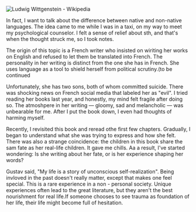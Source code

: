 ![Ludwig Wittgenstein - Wikipedia](https://cdn.statically.io/gh/stoneBuild29/MyPictures@main/upload/Ludwig_Wittgenstein_1929.jpg)

In fact, I want to talk about the difference between native and non-native languages.  The idea came to me while I was in a taxi, on my way to meet my psychological counselor. I felt a sense of relief about sth, and that's when the thought struck me, so I took notes.

The origin of this topic is a French writer who insisted on wiriting her works on English and refused to let them be translated into French. The personality in her writing is distinct from the one she has in French. She uses language  as a tool to shield herself from political scrutiny.(to be continued

Unfortunately, she has two sons, both of whom committed suicide. There was  shocking news on French social media that labeled her as "evil". I tried reading her books last year, and honestly,  my mind felt fragile after doing so. The atmoshpere in her writing — gloomy, sad and melancholic — was unbearable for me. After I put the book down, I even had thoughts of harming myself.

Recently, I revisited this book and reread othe first few chapters. Gradually, I began to understand what she was trying to express and how she felt. There was also a strange coincidence: the children in this book share the sam fate as her real-life children. It gave me chills. Aa a result, I've started wondering: Is she writing about her fate, or is her experience shaping her words?

Gustav said, "My life is a story of unconscious self-realization". Being invloved in the past doesn't really matter, except that makes one feel special. This is a rare experience in a non - personal society. Unique experiences often lead to the great literature, but they aren't the best nourishment for real life.If someone chooses to see trauma as foundation of her life, their life might become full of hesitation.

 

